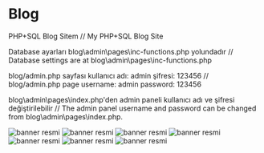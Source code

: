 # Blog
PHP+SQL Blog Sitem // My PHP+SQL Blog Site

Database ayarları blog\admin\pages\inc-functions.php yolundadır // Database settings are at blog\admin\pages\inc-functions.php

blog/admin.php sayfası kullanıcı adı: admin şifresi: 123456 // blog/admin.php page username: admin password: 123456

blog\admin\pages\index.php'den admin paneli kullanıcı adı ve şifresi değiştirilebilir // The admin panel username and password can be changed from blog\admin\pages\index.php.


![banner resmi](https://github.com/kilicberkay/blog/blob/main/Resimler/anasayfa.png)
![banner resmi](https://github.com/kilicberkay/blog/blob/main/Resimler/hakk%C4%B1mda.png)
![banner resmi](https://github.com/kilicberkay/blog/blob/main/Resimler/iletisim.png)
![banner resmi](https://github.com/kilicberkay/blog/blob/main/Resimler/post.jpg)
![banner resmi](https://github.com/kilicberkay/blog/blob/main/Resimler/admin%20ana%20sayfa.png)
![banner resmi](https://github.com/kilicberkay/blog/blob/main/Resimler/admin%20panel%20bloglar.png)
![banner resmi](https://github.com/kilicberkay/blog/blob/main/Resimler/admin%20panel%20hakk%C4%B1m%C4%B1zda.png)
